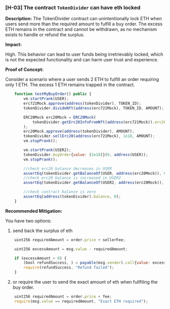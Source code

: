 ### [H-03] The contract `TokenDivider` can have eth locked

**Description:**
The TokenDivider contract can unintentionally lock ETH when users send more than the required amount to fulfill a buy order. The excess ETH remains in the contract and cannot be withdrawn, as no mechanism exists to handle or refund the surplus.

**Impact:**

High. This behavior can lead to user funds being irretrievably locked, which is not the expected functionality and can harm user trust and experience.

**Proof of Concept:**

Consider a scenario where a user sends 2 ETH to fulfill an order requiring only 1 ETH. The excess 1 ETH remains trapped in the contract.
```javascript
    function testMyBuyOrder() public {
        vm.startPrank(USER);
        erc721Mock.approve(address(tokenDivider), TOKEN_ID);
        tokenDivider.divideNft(address(erc721Mock), TOKEN_ID, AMOUNT);

        ERC20Mock erc20Mock = ERC20Mock(
            tokenDivider.getErc20InfoFromNft(address(erc721Mock)).erc20Address
        );
        erc20Mock.approve(address(tokenDivider), AMOUNT);
        tokenDivider.sellErc20(address(erc721Mock), 1e18, AMOUNT);
        vm.stopPrank();

        vm.startPrank(USER2);
        tokenDivider.buyOrder{value: (2e18)}(0, address(USER));
        vm.stopPrank();

        //check erc20 balance decreases in USER
        assertEq(tokenDivider.getBalanceOf(USER, address(erc20Mock)), 0);
        //check erc20 balance is increased in USER2
        assertEq(tokenDivider.getBalanceOf(USER2, address(erc20Mock)), AMOUNT);

        //check contract balance is zero
        assertEq(address(tokenDivider).balance, 0);
    }
```

**Recommended Mitigation:**

You have two options:
1. send back the surplus of eth
```javascript
    uint256 requiredAmount = order.price + sellerFee;

    uint256 excessAmount = msg.value - requiredAmount;

    if (excessAmount > 0) {
        (bool refundSuccess, ) = payable(msg.sender).call{value: excessAmount}("");
        require(refundSuccess, "Refund failed");
    }
```
2. or require the user to send the exact amount of eth when fullfiling the buy order.
```javascript
    uint256 requiredAmount = order.price + fee;
    require(msg.value == requiredAmount, "Exact ETH required");
```